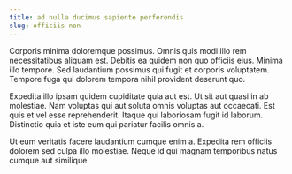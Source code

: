 ```yaml
---
title: ad nulla ducimus sapiente perferendis
slug: officiis non
---
```


Corporis minima doloremque possimus. Omnis quis modi illo rem necessitatibus aliquam est. Debitis ea quidem non quo officiis eius. Minima illo tempore. Sed laudantium possimus qui fugit et corporis voluptatem. Tempore fuga qui dolorem tempora nihil provident deserunt quo.

Expedita illo ipsam quidem cupiditate quia aut est. Ut sit aut quasi in ab molestiae. Nam voluptas qui aut soluta omnis voluptas aut occaecati. Est quis et vel esse reprehenderit. Itaque qui laboriosam fugit id laborum. Distinctio quia et iste eum qui pariatur facilis omnis a.

Ut eum veritatis facere laudantium cumque enim a. Expedita rem officiis dolorem sed culpa illo molestiae. Neque id qui magnam temporibus natus cumque aut similique.
